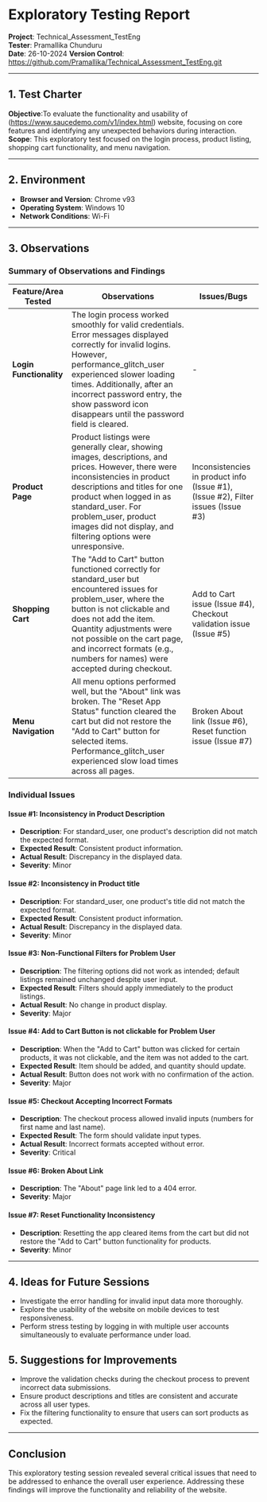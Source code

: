 # Exploratory Testing Report

**Project**: Technical_Assessment_TestEng  
**Tester**: Pramallika Chunduru  
**Date**: 26-10-2024 
**Version Control**: https://github.com/Pramallika/Technical_Assessment_TestEng.git

---

## 1. Test Charter
**Objective**:To evaluate the functionality and usability of (https://www.saucedemo.com/v1/index.html) website, focusing on core features and identifying any unexpected behaviors during interaction.  
**Scope**: This exploratory test focused on the login process, product listing, shopping cart functionality, and menu navigation.

---

## 2. Environment
- **Browser and Version**: Chrome v93
- **Operating System**: Windows 10
- **Network Conditions**: Wi-Fi

---

## 3. Observations

### Summary of Observations and Findings
| Feature/Area Tested    | Observations                               | Issues/Bugs |
|------------------------|--------------------------------------------|-------------|
| **Login Functionality**| The login process worked smoothly for valid credentials. Error messages displayed correctly for invalid logins. However, performance_glitch_user experienced slower loading times. Additionally, after an incorrect password entry, the show password icon disappears until the password field is cleared. | - |
| **Product Page**       | Product listings were generally clear, showing images, descriptions, and prices. However, there were inconsistencies in product descriptions and titles for one product when logged in as standard_user. For problem_user, product images did not display, and filtering options were unresponsive. | Inconsistencies in product info (Issue #1),(Issue #2), Filter issues (Issue #3) |
| **Shopping Cart**      | The "Add to Cart" button functioned correctly for standard_user but encountered issues for problem_user, where the button is not clickable and does not add the item. Quantity adjustments were not possible on the cart page, and incorrect formats (e.g., numbers for names) were accepted during checkout. | Add to Cart issue (Issue #4), Checkout validation issue (Issue #5) |
| **Menu Navigation**    | All menu options performed well, but the "About" link was broken. The "Reset App Status" function cleared the cart but did not restore the "Add to Cart" button for selected items. Performance_glitch_user experienced slow load times across all pages. | Broken About link (Issue #6), Reset function issue (Issue #7) |

### Individual Issues
#### Issue #1: Inconsistency in Product Description
- **Description**: For standard_user, one product's description did not match the expected format.
- **Expected Result**: Consistent product information.
- **Actual Result**: Discrepancy in the displayed data.
- **Severity**: Minor

#### Issue #2: Inconsistency in Product title
- **Description**: For standard_user, one product's title did not match the expected format.
- **Expected Result**: Consistent product information.
- **Actual Result**: Discrepancy in the displayed data.
- **Severity**: Minor

#### Issue #3: Non-Functional Filters for Problem User
- **Description**: The filtering options did not work as intended; default listings remained unchanged despite user input.
- **Expected Result**: Filters should apply immediately to the product listings.
- **Actual Result**: No change in product display.
- **Severity**: Major

#### Issue #4: Add to Cart Button is not clickable for Problem User
- **Description**: When the "Add to Cart" button was clicked for certain products, it was not clickable, and the item was not added to the cart.
- **Expected Result**: Item should be added, and quantity should update.
- **Actual Result**: Button does not work with no confirmation of the action.
- **Severity**: Major

#### Issue #5: Checkout Accepting Incorrect Formats
- **Description**: The checkout process allowed invalid inputs (numbers for first name and last name).
- **Expected Result**: The form should validate input types.
- **Actual Result**: Incorrect formats accepted without error.
- **Severity**: Critical

#### Issue #6: Broken About Link
- **Description**: The "About" page link led to a 404 error.
- **Severity**: Major

#### Issue #7: Reset Functionality Inconsistency
- **Description**: Resetting the app cleared items from the cart but did not restore the "Add to Cart" button functionality for products.
- **Severity**: Minor

---

## 4. Ideas for Future Sessions
- Investigate the error handling for invalid input data more thoroughly.
- Explore the usability of the website on mobile devices to test responsiveness.
- Perform stress testing by logging in with multiple user accounts simultaneously to evaluate performance under load.

## 5. Suggestions for Improvements
- Improve the validation checks during the checkout process to prevent incorrect data submissions.
- Ensure product descriptions and titles are consistent and accurate across all user types.
- Fix the filtering functionality to ensure that users can sort products as expected.

---

## Conclusion
This exploratory testing session revealed several critical issues that need to be addressed to enhance the overall user experience. Addressing these findings will improve the functionality and reliability of the website.
